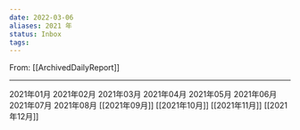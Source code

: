 ```yaml
---
date: 2022-03-06
aliases: 2021 年
status: Inbox
tags:
---
```


From: [[ArchivedDailyReport]]

---

2021年01月
2021年02月
2021年03月
2021年04月
2021年05月
2021年06月
2021年07月
2021年08月
[[2021年09月]]
[[2021年10月]]
[[2021年11月]]
[[2021年12月]]